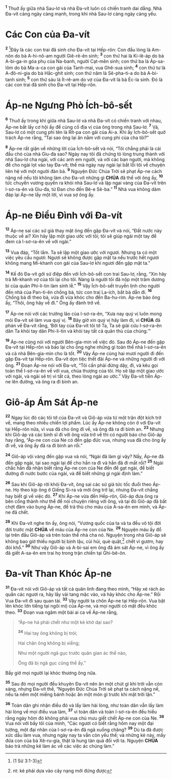 <sup><b>1</b></sup> Thuở ấy giữa nhà Sau-lơ và nhà Đa-vít luôn có chiến tranh dai dẳng. Nhà Đa-vít càng ngày càng mạnh, trong khi nhà Sau-lơ càng ngày càng yếu.

# Các Con của Đa-vít
<sup><b>2</b></sup> [^1@-8898ecc3-8d4f-4e92-8639-9af8d79b83d1]Đây là các con trai đã sinh cho Đa-vít tại Hếp-rôn: Con đầu lòng là Am-nôn do bà A-hi-nô-am người Giê-rê-ên sinh; <sup><b>3</b></sup> con thứ hai là Ki-lê-áp do bà A-bi-ga-in góa phụ của Na-banh, người Cạt-mên sinh; con thứ ba là Áp-sa-lôm do bà Ma-a-ca con gái của Tanh-mai, vua Ghê-sua sinh; <sup><b>4</b></sup> con thứ tư là A-đô-ni-gia do bà Hắc-ghít sinh; con thứ năm là Sê-pha-ti-a do bà A-bi-tanh sinh; <sup><b>5</b></sup> con thứ sáu là Ít-rê-am do vợ của Đa-vít là bà Éc-la sinh. Đó là các con trai đã sinh cho Đa-vít tại Hếp-rôn.

# Áp-ne Ngưng Phò Ích-bô-sết
<sup><b>6</b></sup> Thuở ấy trong khi giữa nhà Sau-lơ và nhà Đa-vít có chiến tranh với nhau, Áp-ne bắt lấy cơ hội ấy để củng cố địa vị của ông trong nhà Sau-lơ. <sup><b>7</b></sup> Vả, Sau-lơ có một cung phi tên là Rít-pa con gái của Ai-a. Khi ấy Ích-bô-sết quở trách Áp-ne rằng, “Tại sao ông lại ăn nằm với cung phi của cha tôi?”

<sup><b>8</b></sup> Áp-ne rất giận về những lời của Ích-bô-sết và nói, “Tôi chẳng phải là cái đầu chó của nhà Giu-đa sao? Ngày nay tôi đã chứng tỏ lòng trung thành với nhà Sau-lơ cha ngài, với các anh em người, và với các bạn người, mà không để cho ngài lọt vào tay Đa-vít; thế mà ngày nay ngài lại bắt lỗi tôi về chuyện liên hệ với một người đàn bà. <sup><b>9</b></sup> Nguyện Đức Chúa Trời sẽ phạt Áp-ne cách nặng nề nếu tôi không làm cho Đa-vít những gì **CHÚA** đã thề với ông ấy, <sup><b>10</b></sup> tức chuyển vương quyền ra khỏi nhà Sau-lơ và lập ngai vàng của Đa-vít trên I-sơ-ra-ên và Giu-đa, từ Đan cho đến Bê-e Sê-ba.” <sup><b>11</b></sup> Nhà vua không dám đáp lại Áp-ne lấy một lời, vì vua sợ ông ấy.

# Áp-ne Điều Đình với Đa-vít
<sup><b>12</b></sup> Áp-ne sai các sứ giả thay mặt ông đến gặp Đa-vít và nói, “Đất nước này thuộc về ai? Xin hãy lập một giao ước với tôi; tôi sẽ giúp ngài một tay để đem cả I-sơ-ra-ên về với ngài.”

<sup><b>13</b></sup> Vua đáp, “Tốt lắm. Ta sẽ lập một giao ước với ngươi. Nhưng ta có một việc yêu cầu ngươi: Ngươi sẽ không được gặp mặt ta nếu trước hết ngươi không mang Mi-khanh con gái của Sau-lơ khi ngươi đến gặp mặt ta.”

<sup><b>14</b></sup> Kế đó Đa-vít gởi sứ điệp đến với Ích-bô-sết con trai Sau-lơ, rằng, “Xin hãy trả Mi-khanh vợ của tôi lại cho tôi. Nàng là người tôi đã nộp một trăm dương bì của quân Phi-li-tin làm sính lễ.” <sup><b>15</b></sup> Vậy Ích-bô-sết truyền lịnh cho người đến nhà của Pan-ti-ên chồng bà, tức con trai La-ích, bắt bà dẫn đi. <sup><b>16</b></sup> Chồng bà đi theo bà, vừa đi vừa khóc cho đến Ba-hu-rim. Áp-ne bảo ông ấy, “Thôi, ông hãy về đi.” Ông ấy đành trở về.

<sup><b>17</b></sup> Áp-ne nói với các trưởng lão của I-sơ-ra-ên, “Xưa nay quý vị luôn mong mỏi Đa-vít sẽ làm vua quý vị. <sup><b>18</b></sup> Bây giờ xin quý vị hãy làm đi, vì **CHÚA** đã phán về Đa-vít rằng, ‘Bởi tay của Đa-vít tôi tớ Ta, Ta sẽ giải cứu I-sơ-ra-ên dân Ta khỏi tay dân Phi-li-tin và khỏi tay tất cả quân thù của chúng.’”

<sup><b>19</b></sup> Áp-ne cũng nói với người Bên-gia-min về việc đó. Sau đó Áp-ne đến gặp Đa-vít tại Hếp-rôn và báo lại cho ông nghe những gì toàn thể nhà I-sơ-ra-ên và cả nhà Bên-gia-min cho là tốt. <sup><b>20</b></sup> Vậy Áp-ne cùng hai mươi người đi đến gặp Đa-vít tại Hếp-rôn. Đa-vít dọn tiệc thết đãi Áp-ne và những người đi với ông. <sup><b>21</b></sup> Đoạn Áp-ne nói với Đa-vít, “Tôi cần phải đứng dậy, đi, và kêu gọi toàn thể I-sơ-ra-ên về với vua, chúa thượng của tôi. Họ sẽ lập một giao ước với ngài, và ngài sẽ trị vì tất cả, theo lòng ngài ao ước.” Vậy Đa-vít tiễn Áp-ne lên đường, và ông ra đi bình an.

# Giô-áp Ám Sát Áp-ne
<sup><b>22</b></sup> Ngay lúc đó các tôi tớ của Đa-vít và Giô-áp vừa từ một trận đột kích trở về, mang theo nhiều chiến lợi phẩm. Lúc ấy Áp-ne không còn ở với Đa-vít tại Hếp-rôn nữa, vì vua đã cho ông đi về, và ông đã ra đi bình an. <sup><b>23</b></sup> Nhưng khi Giô-áp và các binh sĩ đi với ông vừa trở về thì có người báo cho Giô-áp hay rằng, “Áp-ne con của Ne có đến gặp đức vua, nhưng vua đã cho ông ấy đi về, và ông ấy đã ra đi bình an rồi.”

<sup><b>24</b></sup> Giô-áp vội vàng đến gặp vua và nói, “Ngài đã làm gì vậy? Nầy, Áp-ne đã đến gặp ngài, tại sao ngài lại để cho hắn ra đi và hắn đã đi mất rồi? <sup><b>25</b></sup> Ngài chắc hẳn đã nhận biết rằng Áp-ne con của Ne đến để gạt ngài, để biết đường đi nước bước của ngài, và để biết những gì ngài định làm.”

<sup><b>26</b></sup> Sau khi Giô-áp rời khỏi Đa-vít, ông sai các sứ giả tức tốc đuổi theo Áp-ne. Họ theo kịp ông ở Giếng Si-ra và mời ông trở lại, nhưng Đa-vít chẳng hay biết gì về việc đó. <sup><b>27</b></sup> Khi Áp-ne vừa đến Hếp-rôn, Giô-áp đưa ông ra bên cổng thành như thể để nói chuyện riêng với ông, và tại đó Giô-áp đã bất chợt đâm vào bụng Áp-ne, để trả thù cho máu của A-sa-ên em mình, và Áp-ne đã chết.

<sup><b>28</b></sup> Khi Đa-vít nghe tin ấy, ông nói, “Vương quốc của ta và ta đều vô tội đời đời trước mặt **CHÚA** về máu của Áp-ne con của Ne. <sup><b>29</b></sup> Nguyện máu ấy đổ lại trên đầu Giô-áp và trên toàn thể nhà cha nó. Nguyện trong nhà Giô-áp sẽ không bao giờ thiếu người bị bịnh lậu, cùi hủi, què quặt,[^1-8898ecc3-8d4f-4e92-8639-9af8d79b83d1] chết vì gươm, hay đói khổ.” <sup><b>30</b></sup> Như vậy Giô-áp và A-bi-sai em ông đã ám sát Áp-ne, vì ông ấy đã giết A-sa-ên em trai họ trong trận chiến tại Ghi-bê-ôn.

# Đa-vít Than Khóc Áp-ne
<sup><b>31</b></sup> Đa-vít nói với Giô-áp và tất cả quân lính đang theo mình, “Hãy xé rách áo quần các ngươi ra, hãy lấy vải tang mặc vào, và hãy khóc cho Áp-ne.” Rồi Vua Đa-vít đi sau quan tài. <sup><b>32</b></sup> Vậy người ta chôn Áp-ne tại Hếp-rôn. Vua bật lên khóc lớn tiếng tại ngôi mộ của Áp-ne, và mọi người có mặt đều khóc theo. <sup><b>33</b></sup> Đoạn vua ngâm một bài ai ca về Áp-ne rằng,

> “Áp-ne há phải chết như một kẻ khờ dại sao?
>
> <sup><b>34</b></sup> Hai tay ông không bị trói;
>
> Hai chân ông không bị xiềng;
>
> Như một người ngã gục trước quân gian ác thể nào,
>
> Ông đã bị ngã gục cũng thể ấy.”

Bấy giờ mọi người lại khóc thương ông nữa.

<sup><b>35</b></sup> Sau đó mọi người đều khuyên Đa-vít nên ăn một chút gì khi trời vẫn còn sáng, nhưng Đa-vít thề, “Nguyện Đức Chúa Trời sẽ phạt ta cách nặng nề, nếu ta nếm một miếng bánh hoặc ăn một món gì trước khi mặt trời lặn.”

<sup><b>36</b></sup> Toàn dân ghi nhận điều đó và lấy làm hài lòng, như toàn dân vẫn lấy làm hài lòng về mọi điều vua làm, <sup><b>37</b></sup> vì toàn dân và toàn I-sơ-ra-ên đều hiểu rằng ngày hôm đó không phải vua chủ mưu giết chết Áp-ne con của Ne. <sup><b>38</b></sup> Vua nói với bầy tôi của mình, “Các ngươi có biết rằng hôm nay một đại tướng, một đại nhân của I-sơ-ra-ên đã ngã xuống chăng? <sup><b>39</b></sup> Dù ta đã được xức dầu làm vua, nhưng ngày nay ta vẫn còn yếu thế; và những kẻ này, mấy đứa con của bà Xê-ru-gia, thật là hung tàn quá đối với ta. Nguyện **CHÚA** báo trả những kẻ làm ác về các việc ác chúng làm.”

[^1-8898ecc3-8d4f-4e92-8639-9af8d79b83d1]: nt: kẻ phải dựa vào cây nạng mới đứng được
[^1@-8898ecc3-8d4f-4e92-8639-9af8d79b83d1]: (1 Sử 3:1-3)